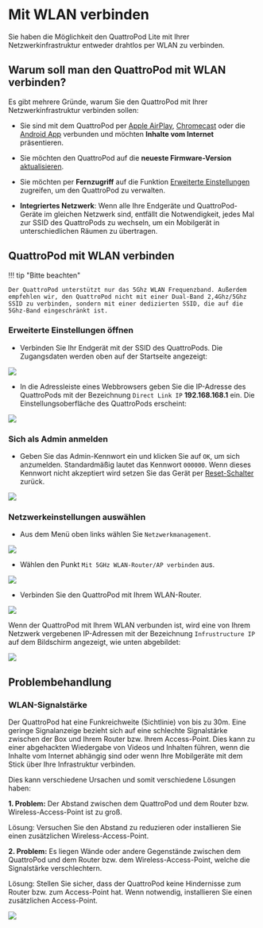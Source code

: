 # Mit WLAN verbinden

Sie haben die Möglichkeit den QuattroPod Lite mit Ihrer Netzwerkinfrastruktur entweder drahtlos per WLAN zu verbinden.

## Warum soll man den QuattroPod mit WLAN verbinden?

Es gibt mehrere Gründe, warum Sie den QuattroPod mit Ihrer Netzwerkinfrastruktur verbinden sollen:

* Sie sind mit dem QuattroPod per [Apple AirPlay](airplay.md), [Chromecast](googlecast.md) oder die [Android App](quickstart.md#b-die-quattropod-app-unter-android) verbunden und möchten **Inhalte vom Internet** präsentieren.

* Sie möchten den QuattroPod auf die **neueste Firmware-Version** [aktualisieren](firmware-upgrade.md).

* Sie möchten per **Fernzugriff** auf die Funktion [Erweiterte Einstellungen](adv.settings.md) zugreifen, um den QuattroPod zu verwalten.
  
* **Integriertes Netzwerk**: Wenn alle Ihre Endgeräte und QuattroPod-Geräte im gleichen Netzwerk sind, entfällt die Notwendigkeit, jedes Mal zur SSID des QuattroPods zu wechseln, um ein Mobilgerät in unterschiedlichen Räumen zu übertragen.

## QuattroPod mit WLAN verbinden

!!! tip "Bitte beachten"
    
	Der QuattroPod unterstützt nur das 5Ghz WLAN Frequenzband. Außerdem empfehlen wir, den QuattroPod nicht mit einer Dual-Band 2,4Ghz/5Ghz SSID zu verbinden, sondern mit einer dedizierten SSID, die auf die 5Ghz-Band eingeschränkt ist.
	
### Erweiterte Einstellungen öffnen

* Verbinden Sie Ihr Endgerät mit der SSID des QuattroPods. Die Zugangsdaten werden oben auf der Startseite angezeigt:

![](/assets/img/quattropod.ssid.direct.connect.png)

* In die Adressleiste eines Webbrowsers geben Sie die IP-Adresse des QuattroPods mit der Bezeichnung `Direct Link IP` **192.168.168.1** ein. Die Einstellungsoberfläche des QuattroPods erscheint:

![](/assets/img/quattropod_directIP.connect.png)

### Sich als Admin anmelden

* Geben Sie das Admin-Kennwort ein und klicken Sie auf `OK`, um sich anzumelden. Standardmäßig lautet das Kennwort `000000`. Wenn dieses Kennwort nicht akzeptiert wird setzen Sie das Gerät per [Reset-Schalter](reset.md#hardreset) zurück.

![](/assets/img/QuattroPod-Login.png)

### Netzwerkeinstellungen auswählen

* Aus dem Menü oben links wählen Sie `Netzwerkmanagement`.

![](/assets/img/quattropod.select.network.png)

* Wählen den Punkt `Mit 5GHz WLAN-Router/AP verbinden` aus.

![](/assets/img/quattropod.select.connect5ghz.png)

* Verbinden Sie den QuattroPod mit Ihrem WLAN-Router.

![](/assets/img/Wifi_Internet.png)

Wenn der QuattroPod mit Ihrem WLAN verbunden ist, wird eine von Ihrem Netzwerk vergebenen IP-Adressen mit der Bezeichnung `Infrustructure IP` auf dem Bildschirm angezeigt, wie unten abgebildet:

![](/assets/img/QuattroPod_IP.png)

## Problembehandlung

### WLAN-Signalstärke

Der QuattroPod hat eine Funkreichweite (Sichtlinie) von bis zu 30m. Eine geringe Signalanzeige bezieht sich auf eine schlechte Signalstärke zwischen der Box und Ihrem Router bzw. Ihrem Access-Point. Dies kann zu einer abgehackten Wiedergabe von Videos und Inhalten führen, wenn die Inhalte vom Internet abhängig sind oder wenn Ihre Mobilgeräte mit dem Stick über Ihre Infrastruktur verbinden.

Dies kann verschiedene Ursachen und somit verschiedene Lösungen haben:

**1. Problem:** Der Abstand zwischen dem QuattroPod und dem Router bzw. Wireless-Access-Point ist zu groß.

Lösung: Versuchen Sie den Abstand zu reduzieren oder installieren Sie einen zusätzlichen Wireless-Access-Point.

**2. Problem:** Es liegen Wände oder andere Gegenstände zwischen dem QuattroPod und dem Router bzw. dem Wireless-Access-Point, welche die Signalstärke verschlechtern.

Lösung: Stellen Sie sicher, dass der QuattroPod keine Hindernisse zum Router bzw. zum Access-Point hat. Wenn notwendig, installieren Sie einen zusätzlichen Access-Point.

![](/assets/img/QP.Internet.Signal.png)